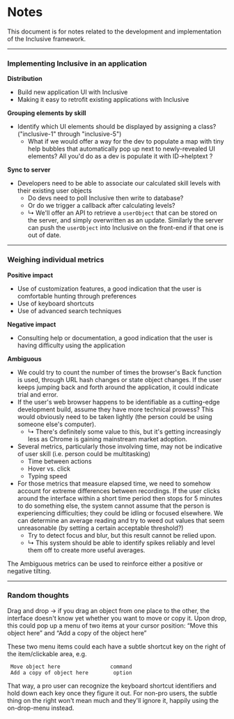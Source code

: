 # Notes

This document is for notes related to the development and implementation of the Inclusive framework.

---

### Implementing Inclusive in an application

__Distribution__

* Build new application UI with Inclusive
* Making it easy to retrofit existing applications with Inclusive

__Grouping elements by skill__

* Identify which UI elements should be displayed by assigning a class? ("inclusive-1" through "inclusive-5")
    * What if we would offer a way for the dev to populate a map with tiny help bubbles that automatically 
      pop up next to newly-revealed UI elements? All you'd do as a dev is populate it with ID->helptext ?

__Sync to server__

* Developers need to be able to associate our calculated skill levels with their existing user objects
    * Do devs need to poll Inclusive then write to database?
    * Or do we trigger a callback after calculating levels?
    * ↳ We'll offer an API to retrieve a `userObject` that can be stored on the server, and simply overwritten 
      as an update. Similarly the server can push the `userObject` into Inclusive on the front-end if that one
      is out of date.

---

### Weighing individual metrics

__Positive impact__

* Use of customization features, a good indication that the user is comfortable hunting through preferences
* Use of keyboard shortcuts
* Use of advanced search techniques

__Negative impact__

* Consulting help or documentation, a good indication that the user is having difficulty using the application

__Ambiguous__

* We could try to count the number of times the browser's Back function is used, through URL hash changes or state object changes.
  If the user keeps jumping back and forth around the application, it could indicate trial and error.
* If the user's web browser happens to be identifiable as a cutting-edge development build, assume they have more technical prowess?
  This would obviously need to be taken lightly (the person could be using someone else's computer).
    * ↳ There's definitely some value to this, but it's getting increasingly less as Chrome is gaining mainstream market adoption.
* Several metrics, particularly those involving time, may not be indicative of user skill (i.e. person could be multitasking)
    * Time between actions
    * Hover vs. click
    * Typing speed
* For those metrics that measure elapsed time, we need to somehow account for extreme differences between recordings.
  If the user clicks around the interface within a short time period then stops for 5 minutes to do something else,
  the system cannot assume that the person is experiencing difficulties; they could be idling or focused elsewhere.
  We can determine an average reading and try to weed out values that seem unreasonable (by setting a certain acceptable threshold?)
    * Try to detect focus and blur, but this result cannot be relied upon.
    * ↳ This system should be able to identify spikes reliably and level them off to create more useful averages.

The Ambiguous metrics can be used to reinforce either a positive or negative tilting. 

---

### Random thoughts

Drag and drop -> if you drag an object from one place to the other, the interface doesn't know yet whether you want to move or copy it. Upon drop, this could pop up a menu of two items at your cursor position: “Move this object here” and “Add a copy of the object here”

These two menu items could each have a subtle shortcut key on the right of the item/clickable area, e.g.

	 Move object here                command
	 Add a copy of object here        option

That way, a pro user can recognize the keyboard shortcut identifiers and hold down each key once they figure it out. For non-pro users, the subtle thing on the right won't mean much and they'll ignore it, happily using the on-drop-menu instead.